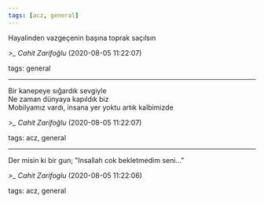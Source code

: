 ```yaml
---
tags: [acz, general]
---
```


Hayalinden vazgeçenin başına toprak saçılsın

*>_ Cahit Zarifoğlu* (2020-08-05 11:22:07)

tags: general

---

Bir kanepeye sığardık sevgiyle  
Ne zaman dünyaya kapıldık biz  
Mobilyamız vardı, insana yer yoktu artık kalbimizde

*>_ Cahit Zarifoğlu* (2020-08-05 11:22:07)

tags: acz, general

---

Der misin ki bir gun; "Insallah cok bekletmedim seni..."

*>_ Cahit Zarifoglu* (2020-08-05 11:22:06)

tags: acz, general

